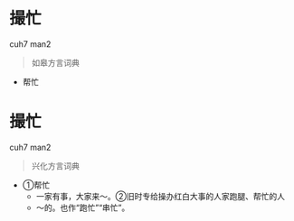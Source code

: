 # 撮忙
cuh7 man2
> 如皋方言词典
- 帮忙

# 撮忙
cuh7 man2
> 兴化方言词典
- ①帮忙
  - 一家有事，大家来～。②旧时专给操办红白大事的人家跑腿、帮忙的人
  - ～的。也作“跑忙”“串忙”。
